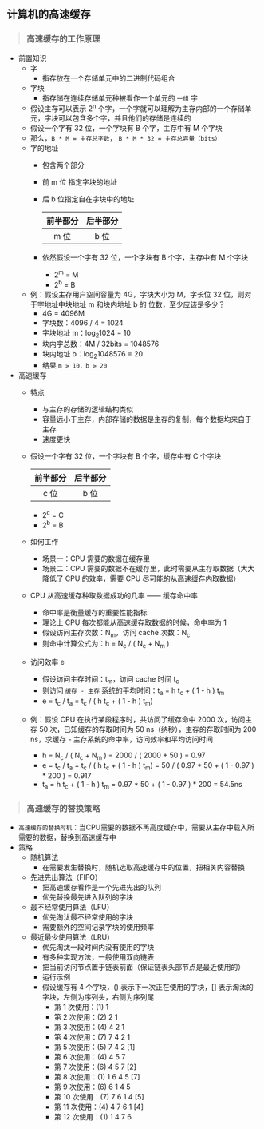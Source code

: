 ## 计算机的高速缓存

>### 高速缓存的工作原理
* 前置知识
    * 字
        * 指存放在一个存储单元中的二进制代码组合
    * 字块
        * 指存储在连续存储单元种被看作一个单元的 `一组` 字
    * 假设主存可以表示 2<sup>n</sup> 个字，一个字就可以理解为主存内部的一个存储单元，字块可以包含多个字，并且他们的存储是连续的
    * 假设一个字有 32 位，一个字块有 B 个字，主存中有 M 个字块
    * 那么，`B * M = 主存总字数`， `B * M * 32 = 主存总容量（bits）`
    * 字的地址
        * 包含两个部分
        * 前 m 位 指定字块的地址
        * 后 b 位指定自在字块中的地址
        
            | 前半部分 | 后半部分 |
            | :----: | :----: |
            | m 位 | b 位 |
        
        * 依然假设一个字有 32 位，一个字块有 B 个字，主存中有 M 个字块
            * 2<sup>m</sup> = M
            * 2<sup>b</sup> = B
    * 例：假设主存用户空间容量为 4G，字块大小为 M，字长位 32 位，则对于字地址中块地址 m 和块内地址 b 的 位数，至少应该是多少？
        * 4G = 4096M
        * 字块数：4096 / 4 = 1024
        * 字块地址 m：log<sub>2</sub>1024 = 10
        * 块内字总数：4M / 32bits = 1048576
        * 块内地址 b：log<sub>2</sub>1048576 = 20
        * 结果 `m ≥ 10，b ≥ 20`
* 高速缓存
    * 特点
        * 与主存的存储的逻辑结构类似
        * 容量远小于主存，内部存储的数据是主存的复制，每个数据均来自于主存
        * 速度更快
    * 假设一个字有 32 位，一个字块有 B 个字，缓存中有 C 个字块

        | 前半部分 | 后半部分 |
        | :----: | :----: |
        | c 位 | b 位 |
    
        * 2<sup>c</sup> = C
        * 2<sup>b</sup> = B
    * 如何工作
        * 场景一：CPU 需要的数据在缓存里
        * 场景二：CPU 需要的数据不在缓存里，此时需要从主存取数据（大大降低了 CPU 的效率，需要 CPU 尽可能的从高速缓存内取数据）
    * CPU 从高速缓存种取数据成功的几率 —— 缓存命中率
        * 命中率是衡量缓存的重要性能指标
        * 理论上 CPU 每次都能从高速缓存取数据的时候，命中率为 1
        * 假设访问主存次数：N<sub>m</sub>，访问 cache 次数：N<sub>c</sub>
        * 则命中计算公式为：h = N<sub>c</sub> / ( N<sub>c</sub> + N<sub>m</sub> )
    * 访问效率 e
        * 假设访问主存时间：t<sub>m</sub>，访问 cache 时间 t<sub>c</sub>
        * 则访问 `缓存 - 主存` 系统的平均时间：t<sub>a</sub> = h t<sub>c</sub> + ( 1 - h ) t<sub>m</sub>
        * e = t<sub>c</sub> / t<sub>a</sub> = t<sub>c</sub> / ( h t<sub>c</sub> + ( 1 - h ) t<sub>m</sub>)
    * 例：假设 CPU 在执行某段程序时，共访问了缓存命中 2000 次，访问主存 50 次，已知缓存的存取时间为 50 ns（纳秒），主存的存取时间为 200 ns，求缓存 - 主存系统的命中率，访问效率和平均访问时间
        * h = N<sub>c</sub> / ( N<sub>c</sub> + N<sub>m</sub> ) = 2000 / ( 2000 + 50 ) = 0.97
        * e = t<sub>c</sub> / t<sub>a</sub> = t<sub>c</sub> / ( h t<sub>c</sub> + ( 1 - h ) t<sub>m</sub>) = 50 / ( 0.97 * 50 + ( 1 - 0.97 ) * 200 ) = 0.917
        * t<sub>a</sub> = h t<sub>c</sub> + ( 1 - h ) t<sub>m</sub> = 0.97 * 50 + ( 1 - 0.97 ) * 200 = 54.5ns

>### 高速缓存的替换策略
* `高速缓存的替换时机`：当CPU需要的数据不再高度缓存中，需要从主存中载入所需要的数据，替换到高速缓存中
* 策略
    * 随机算法
        * 在需要发生替换时，随机选取高速缓存中的位置，把相关内容替换
    * 先进先出算法（FIFO）
        * 把高速缓存看作是一个先进先出的队列
        * 优先替换最先进入队列的字块
    * 最不经常使用算法（LFU）
        * 优先淘汰最不经常使用的字块
        * 需要额外的空间记录字块的使用频率
    * 最近最少使用算法（LRU）
        * 优先淘汰一段时间内没有使用的字块
        * 有多种实现方法，一般使用双向链表
        * 把当前访问节点置于链表前面（保证链表头部节点是最近使用的）
        * 运行示例
        * 假设缓存有 4 个字块，() 表示下一次正在使用的字块，[] 表示淘汰的字块，左侧为序列头，右侧为序列尾
            * 第 1 次使用：(1) 1
            * 第 2 次使用：(2) 2 1
            * 第 3 次使用：(4) 4 2 1
            * 第 4 次使用：(7) 7 4 2 1
            * 第 5 次使用：(5) 7 4 2 \[1\]
            * 第 6 次使用：(4) 4 5 7
            * 第 7 次使用：(6) 4 5 7 \[2\]
            * 第 8 次使用：(1) 1 6 4 5 \[7\]
            * 第 9 次使用：(6) 6 1 4 5
            * 第 10 次使用：(7) 7 6 1 4 \[5\]
            * 第 11 次使用：(4) 4 7 6 1 \[4\]
            * 第 12 次使用：(1) 1 4 7 6
